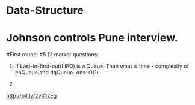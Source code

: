 # Data-Structure

# Johnson controls Pune interview.
#First round:
#5 (2 marks) questions:

1. If Last-in-first-out(LIFO) is a Queue. Than what is time - complexity of enQueue and dqQueue.
Ans: O(1)

2. 


http://bit.ly/2vX12Eg
